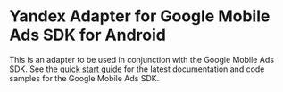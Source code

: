 # Yandex Adapter for Google Mobile Ads SDK for Android

This is an adapter to be used in conjunction with the Google Mobile Ads SDK.
See the
[quick start guide](https://firebase.google.com/docs/admob/android/quick-start)
for the latest documentation and code samples for the Google Mobile Ads SDK.
